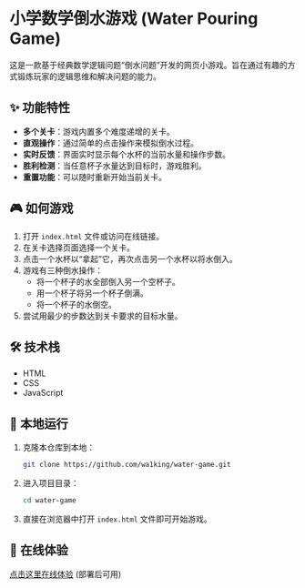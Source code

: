 # 小学数学倒水游戏 (Water Pouring Game)

这是一款基于经典数学逻辑问题“倒水问题”开发的网页小游戏。旨在通过有趣的方式锻炼玩家的逻辑思维和解决问题的能力。

## ✨ 功能特性

- **多个关卡**：游戏内置多个难度递增的关卡。
- **直观操作**：通过简单的点击操作来模拟倒水过程。
- **实时反馈**：界面实时显示每个水杯的当前水量和操作步数。
- **胜利检测**：当任意杯子水量达到目标时，游戏胜利。
- **重置功能**：可以随时重新开始当前关卡。

## 🎮 如何游戏

1.  打开 `index.html` 文件或访问在线链接。
2.  在关卡选择页面选择一个关卡。
3.  点击一个水杯以“拿起”它，再次点击另一个水杯以将水倒入。
4.  游戏有三种倒水操作：
    - 将一个杯子的水全部倒入另一个空杯子。
    - 用一个杯子将另一个杯子倒满。
    - 将一个杯子的水倒空。
5.  尝试用最少的步数达到关卡要求的目标水量。

## 🛠️ 技术栈

- HTML
- CSS
- JavaScript

## 🚀 本地运行

1.  克隆本仓库到本地：
    ```bash
    git clone https://github.com/wa1king/water-game.git
    ```
2.  进入项目目录：
    ```bash
    cd water-game
    ```
3.  直接在浏览器中打开 `index.html` 文件即可开始游戏。

## 🔗 在线体验

[点击这里在线体验](https://wa1king.github.io/water-game/) (部署后可用)
